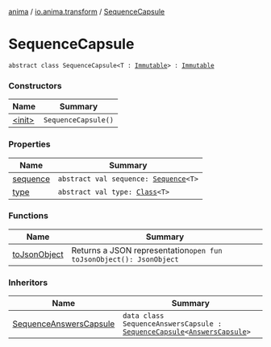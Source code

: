 [anima](../../index.md) / [io.anima.transform](../index.md) / [SequenceCapsule](./index.md)

# SequenceCapsule

`abstract class SequenceCapsule<T : `[`Immutable`](../-immutable/index.md)`> : `[`Immutable`](../-immutable/index.md)

### Constructors

| Name | Summary |
|---|---|
| [&lt;init&gt;](-init-.md) | `SequenceCapsule()` |

### Properties

| Name | Summary |
|---|---|
| [sequence](sequence.md) | `abstract val sequence: `[`Sequence`](https://kotlinlang.org/api/latest/jvm/stdlib/kotlin.sequences/-sequence/index.html)`<T>` |
| [type](type.md) | `abstract val type: `[`Class`](https://docs.oracle.com/javase/6/docs/api/java/lang/Class.html)`<T>` |

### Functions

| Name | Summary |
|---|---|
| [toJsonObject](to-json-object.md) | Returns a JSON representation`open fun toJsonObject(): JsonObject` |

### Inheritors

| Name | Summary |
|---|---|
| [SequenceAnswersCapsule](../../io.anima.core.transform/-sequence-answers-capsule/index.md) | `data class SequenceAnswersCapsule : `[`SequenceCapsule`](./index.md)`<`[`AnswersCapsule`](../../io.anima.core.transform/-answers-capsule/index.md)`>` |
